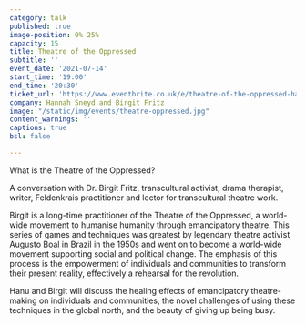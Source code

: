 ```yaml
---
category: talk
published: true
image-position: 0% 25%
capacity: 15
title: Theatre of the Oppressed
subtitle: ''
event_date: '2021-07-14'
start_time: '19:00'
end_time: '20:30'
ticket_url: 'https://www.eventbrite.co.uk/e/theatre-of-the-oppressed-hannah-sneyd-and-birgit-fritz-tickets-162303374763'
company: Hannah Sneyd and Birgit Fritz
image: "/static/img/events/theatre-oppressed.jpg"
content_warnings: ''
captions: true
bsl: false

---
```

What is the Theatre of the Oppressed?


A conversation with Dr. Birgit Fritz, transcultural activist, drama therapist, writer, Feldenkrais practitioner and lector for transcultural theatre work.
 

Birgit is a long-time practitioner of the Theatre of the Oppressed, a world-wide movement to humanise humanity through emancipatory theatre. This series of games and techniques was greatest by legendary theatre activist Augusto Boal in Brazil in the 1950s and went on to become a world-wide movement supporting social and political change. The emphasis of this process is the empowerment of individuals and communities to transform their present reality, effectively a rehearsal for the revolution.
 

Hanu and Birgit will discuss the healing effects of emancipatory theatre-making on individuals and communities, the novel challenges of using these techniques in the global north, and the beauty of giving up being busy. 